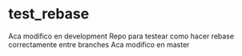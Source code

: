 test_rebase
===========
Aca modifico en development
Repo para testear como hacer rebase correctamente entre branches
Aca modifico en master
